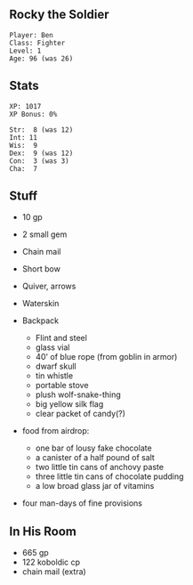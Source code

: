 
## Rocky the Soldier

    Player: Ben
    Class: Fighter
    Level: 1
    Age: 96 (was 26)

## Stats

    XP: 1017
    XP Bonus: 0%

    Str:  8 (was 12)
    Int: 11
    Wis:  9
    Dex:  9 (was 12)
    Con:  3 (was 3)
    Cha:  7

## Stuff

* 10 gp
* 2 small gem
* Chain mail
* Short bow
* Quiver, arrows
* Waterskin
* Backpack
  * Flint and steel
  * glass vial
  * 40' of blue rope (from goblin in armor)
  * dwarf skull
  * tin whistle
  * portable stove
  * plush wolf-snake-thing
  * big yellow silk flag
  * clear packet of candy(?)

* food from airdrop:
  * one bar of lousy fake chocolate
  * a canister of a half pound of salt
  * two little tin cans of anchovy paste
  * three little tin cans of chocolate pudding
  * a low broad glass jar of vitamins
* four man-days of fine provisions

## In His Room

* 665 gp
* 122 koboldic cp
* chain mail (extra)
